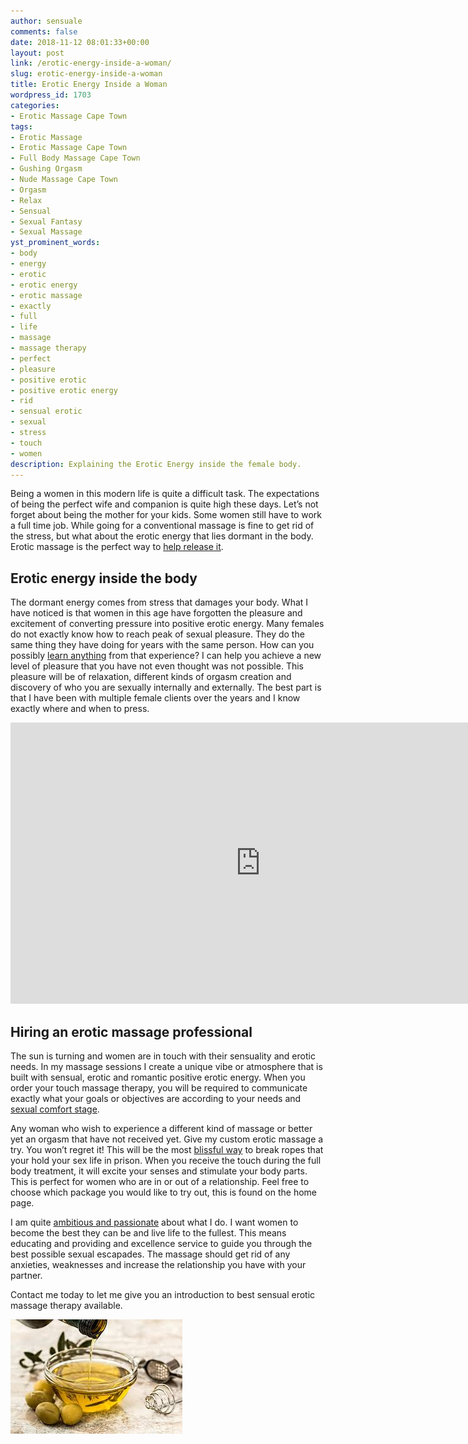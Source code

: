 ```yaml
---
author: sensuale
comments: false
date: 2018-11-12 08:01:33+00:00
layout: post
link: /erotic-energy-inside-a-woman/
slug: erotic-energy-inside-a-woman
title: Erotic Energy Inside a Woman
wordpress_id: 1703
categories:
- Erotic Massage Cape Town
tags:
- Erotic Massage
- Erotic Massage Cape Town
- Full Body Massage Cape Town
- Gushing Orgasm
- Nude Massage Cape Town
- Orgasm
- Relax
- Sensual
- Sexual Fantasy
- Sexual Massage
yst_prominent_words:
- body
- energy
- erotic
- erotic energy
- erotic massage
- exactly
- full
- life
- massage
- massage therapy
- perfect
- pleasure
- positive erotic
- positive erotic energy
- rid
- sensual erotic
- sexual
- stress
- touch
- women
description: Explaining the Erotic Energy inside the female body.
---
```


Being a women in this modern life is quite a difficult task. The expectations of being the perfect wife and companion is quite high these days. Let’s not forget about being the mother for your kids. Some women still have to work a full time job. While going for a conventional massage is fine to get rid of the stress, but what about the erotic energy that lies dormant in the body. Erotic massage is the perfect way to [help release it](/three-ways-to-have-strong-female-orgasms/).


## Erotic energy inside the body


The dormant energy comes from stress that damages your body. What I have noticed is that women in this age have forgotten the pleasure and excitement of converting pressure into positive erotic energy. Many females do not exactly know how to reach peak of sexual pleasure. They do the same thing they have doing for years with the same person. How can you possibly [learn anything](https://www.yourtango.com/experts/pam-babbitt/female-erotic-energy-field-guide) from that experience? I can help you achieve a new level of pleasure that you have not even thought was not possible. This pleasure will be of relaxation, different kinds of orgasm creation and discovery of who you are sexually internally and externally. The best part is that I have been with multiple female clients over the years and I know exactly where and when to press.

<iframe title="Sensuality vs Erotic Energy Explored with Robert Silber" width="800" height="450" src="https://www.youtube.com/embed/i9axttzjYSU?feature=oembed" frameborder="0" allow="accelerometer; autoplay; encrypted-media; gyroscope; picture-in-picture" allowfullscreen></iframe>

## Hiring an erotic massage professional


The sun is turning and women are in touch with their sensuality and erotic needs. In my massage sessions I create a unique vibe or atmosphere that is built with sensual, erotic and romantic positive erotic energy. When you order your touch massage therapy, you will be required to communicate exactly what your goals or objectives are according to your needs and [sexual comfort stage](/the-benefits-of-vagina-massage/).

Any woman who wish to experience a different kind of massage or better yet an orgasm that have not received yet. Give my custom erotic massage a try. You won’t regret it! This will be the most [blissful way](/orgasms-and-relaxation/) to break ropes that your hold your sex life in prison. When you receive the touch during the full body treatment, it will excite your senses and stimulate your body parts. This is perfect for women who are in or out of a relationship. Feel free to choose which package you would like to try out, this is found on the home page.

I am quite [ambitious and passionate](/male-to-female-sensual-massage/) about what I do. I want women to become the best they can be and live life to the fullest. This means educating and providing and excellence service to guide you through the best possible sexual escapades. The massage should get rid of any anxieties, weaknesses and increase the relationship you have with your partner.

Contact me today to let me give you an introduction to best sensual erotic massage therapy available.

![Olive Erotic Massage Oil](/images/posts/Olive-Massage-Oil.jpg)
